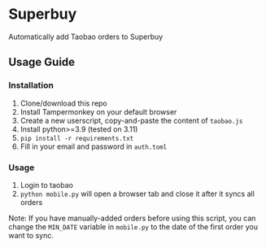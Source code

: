 # Superbuy

Automatically add Taobao orders to Superbuy


## Usage Guide

### Installation

1. Clone/download this repo
2. Install Tampermonkey on your default browser
3. Create a new userscript, copy-and-paste the content of `taobao.js`
4. Install python>=3.9 (tested on 3.11)
5. `pip install -r requirements.txt`
6. Fill in your email and password in `auth.toml`

### Usage

1. Login to taobao
2. `python mobile.py` will open a browser tab and close it after it syncs all orders

Note: If you have manually-added orders before using this script, you can change the `MIN_DATE` variable in `mobile.py` to the date of the first order you want to sync.

